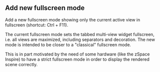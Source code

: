 ## Add new fullscreen mode

Add a new fullscreen mode showing only the current active view in fullscreen (shortcut: Ctrl + F11).

The current fullscreen mode sets the tabbed multi-view widget fullscreen, i.e. all views are maximized, including
separators and decoration. The new mode is intended to be closer to a "classical" fullscreen mode.

This is in part motivated by the need of some hardware (like the zSpace Inspire) to have a strict fullscreen mode
in order to display the rendered scene correctly.
